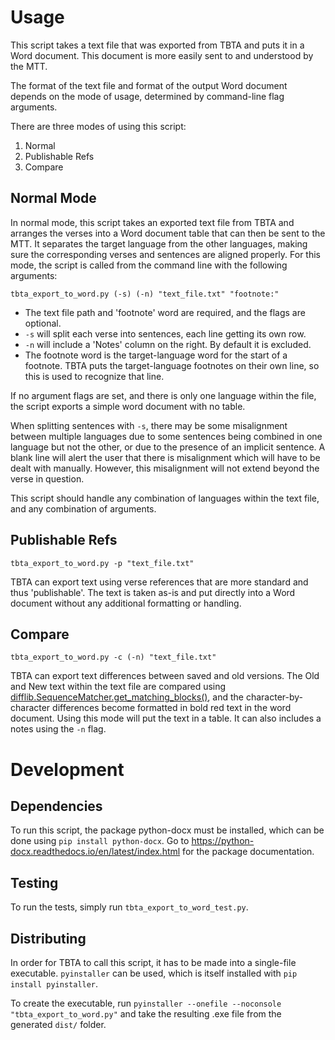 # Usage

This script takes a text file that was exported from TBTA and puts it in a Word document. This document is more easily sent to and understood by the MTT.

The format of the text file and format of the output Word document depends on the mode of usage, determined by command-line flag arguments.

There are three modes of using this script:
1. Normal
2. Publishable Refs
3. Compare

## Normal Mode

In normal mode, this script takes an exported text file from TBTA and arranges the verses into a Word document table that can then be sent to the MTT. It separates the target language from the other languages, making sure the corresponding verses and sentences are aligned properly. For this mode, the script is called from the command line with the following arguments:

```tbta_export_to_word.py (-s) (-n) "text_file.txt" "footnote:"```

- The text file path and 'footnote' word are required, and the flags are optional.
- ```-s``` will split each verse into sentences, each line getting its own row.
- ```-n``` will include a 'Notes' column on the right. By default it is excluded.
- The footnote word is the target-language word for the start of a footnote. TBTA puts the target-language footnotes on their own line, so this is used to recognize that line.

If no argument flags are set, and there is only one language within the file, the script exports a simple word document with no table.

When splitting sentences with ```-s```, there may be some misalignment between multiple languages due to some sentences being combined in one language but not the other, or due to the presence of an implicit sentence. A blank line will alert the user that there is misalignment which will have to be dealt with manually. However, this misalignment will not extend beyond the verse in question.

This script should handle any combination of languages within the text file, and any combination of arguments. 

## Publishable Refs

```tbta_export_to_word.py -p "text_file.txt"```

TBTA can export text using verse references that are more standard and thus 'publishable'. The text is taken as-is and put directly into a Word document without any additional formatting or handling.

## Compare

```tbta_export_to_word.py -c (-n) "text_file.txt"```

TBTA can export text differences between saved and old versions. The Old and New text within the text file are compared using [difflib.SequenceMatcher.get_matching_blocks()](https://docs.python.org/3/library/difflib.html#difflib.SequenceMatcher.get_matching_blocks), and the character-by-character differences become formatted in bold red text in the word document. Using this mode will put the text in a table. It can also includes a notes using the `-n` flag.

# Development

## Dependencies

To run this script, the package python-docx must be installed, which can be done using ```pip install python-docx```. Go to https://python-docx.readthedocs.io/en/latest/index.html for the package documentation.

## Testing

To run the tests, simply run ```tbta_export_to_word_test.py```.

## Distributing

In order for TBTA to call this script, it has to be made into a single-file executable. ```pyinstaller``` can be used, which is itself installed with ```pip install pyinstaller```.

To create the executable, run ```pyinstaller --onefile --noconsole "tbta_export_to_word.py"``` and take the resulting .exe file from the generated ```dist/``` folder.
